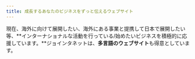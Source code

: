 ```yaml
---
title: 成長するあなたのビジネスをずっと伝えるウェブサイト
---
```

現在、海外に向けて展開したい、海外にある事業と提携して日本で展開したい等、**インターナショナルな活動を行っている/始めたいビジネスを積極的に応援しています。**ジョインタネットは、**多言語のウェブサイト**も得意としています。

